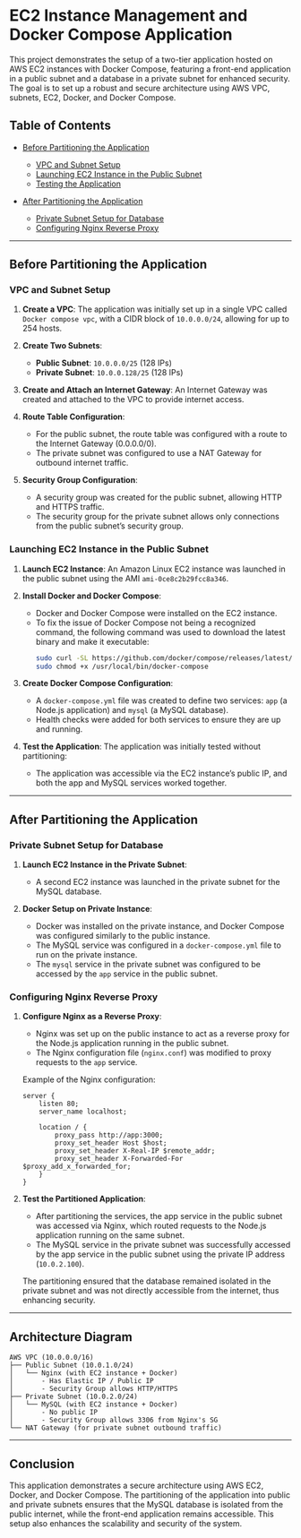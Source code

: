 
# EC2 Instance Management and Docker Compose Application

This project demonstrates the setup of a two-tier application hosted on AWS EC2 instances with Docker Compose, featuring a front-end application in a public subnet and a database in a private subnet for enhanced security. The goal is to set up a robust and secure architecture using AWS VPC, subnets, EC2, Docker, and Docker Compose.

## Table of Contents
- [Before Partitioning the Application](#before-partitioning-the-application)
  - [VPC and Subnet Setup](#vpc-and-subnet-setup)
  - [Launching EC2 Instance in the Public Subnet](#launching-ec2-instance-in-the-public-subnet)
  - [Testing the Application](#testing-the-application)
  
- [After Partitioning the Application](#after-partitioning-the-application)
  - [Private Subnet Setup for Database](#private-subnet-setup-for-database)
  - [Configuring Nginx Reverse Proxy](#configuring-nginx-reverse-proxy)

---

## Before Partitioning the Application

### VPC and Subnet Setup

1. **Create a VPC**: The application was initially set up in a single VPC called `Docker compose vpc`, with a CIDR block of `10.0.0.0/24`, allowing for up to 254 hosts.

2. **Create Two Subnets**:
   - **Public Subnet**: `10.0.0.0/25` (128 IPs)
   - **Private Subnet**: `10.0.0.128/25` (128 IPs)

3. **Create and Attach an Internet Gateway**: An Internet Gateway was created and attached to the VPC to provide internet access.

4. **Route Table Configuration**: 
   - For the public subnet, the route table was configured with a route to the Internet Gateway (0.0.0.0/0).
   - The private subnet was configured to use a NAT Gateway for outbound internet traffic.

5. **Security Group Configuration**: 
   - A security group was created for the public subnet, allowing HTTP and HTTPS traffic.
   - The security group for the private subnet allows only connections from the public subnet’s security group.

### Launching EC2 Instance in the Public Subnet

1. **Launch EC2 Instance**: An Amazon Linux EC2 instance was launched in the public subnet using the AMI `ami-0ce8c2b29fcc8a346`.

2. **Install Docker and Docker Compose**:
   - Docker and Docker Compose were installed on the EC2 instance.
   - To fix the issue of Docker Compose not being a recognized command, the following command was used to download the latest binary and make it executable:
     ```bash
     sudo curl -SL https://github.com/docker/compose/releases/latest/download/docker-compose-linux-x86_64 -o /usr/local/bin/docker-compose
     sudo chmod +x /usr/local/bin/docker-compose
     ```

3. **Create Docker Compose Configuration**: 
   - A `docker-compose.yml` file was created to define two services: `app` (a Node.js application) and `mysql` (a MySQL database). 
   - Health checks were added for both services to ensure they are up and running.

4. **Test the Application**: The application was initially tested without partitioning:
   - The application was accessible via the EC2 instance’s public IP, and both the app and MySQL services worked together.

---

## After Partitioning the Application

### Private Subnet Setup for Database

1. **Launch EC2 Instance in the Private Subnet**: 
   - A second EC2 instance was launched in the private subnet for the MySQL database.

2. **Docker Setup on Private Instance**:
   - Docker was installed on the private instance, and Docker Compose was configured similarly to the public instance.
   - The MySQL service was configured in a `docker-compose.yml` file to run on the private instance.
   - The `mysql` service in the private subnet was configured to be accessed by the `app` service in the public subnet.

### Configuring Nginx Reverse Proxy

1. **Configure Nginx as a Reverse Proxy**: 
   - Nginx was set up on the public instance to act as a reverse proxy for the Node.js application running in the public subnet.
   - The Nginx configuration file (`nginx.conf`) was modified to proxy requests to the `app` service.

   Example of the Nginx configuration:
   ```nginx
   server {
       listen 80;
       server_name localhost;
       
       location / {
           proxy_pass http://app:3000;
           proxy_set_header Host $host;
           proxy_set_header X-Real-IP $remote_addr;
           proxy_set_header X-Forwarded-For $proxy_add_x_forwarded_for;
       }
   }
   ```

2. **Test the Partitioned Application**: 
   - After partitioning the services, the app service in the public subnet was accessed via Nginx, which routed requests to the Node.js application running on the same subnet.
   - The MySQL service in the private subnet was successfully accessed by the app service in the public subnet using the private IP address (`10.0.2.100`).
   
   The partitioning ensured that the database remained isolated in the private subnet and was not directly accessible from the internet, thus enhancing security.

---

## Architecture Diagram

```plaintext
AWS VPC (10.0.0.0/16)
├── Public Subnet (10.0.1.0/24)  
│   └── Nginx (with EC2 instance + Docker)  
│       - Has Elastic IP / Public IP  
│       - Security Group allows HTTP/HTTPS  
├── Private Subnet (10.0.2.0/24)  
│   └── MySQL (with EC2 instance + Docker)  
│       - No public IP  
│       - Security Group allows 3306 from Nginx's SG  
└── NAT Gateway (for private subnet outbound traffic)
```

---

## Conclusion

This application demonstrates a secure architecture using AWS EC2, Docker, and Docker Compose. The partitioning of the application into public and private subnets ensures that the MySQL database is isolated from the public internet, while the front-end application remains accessible. This setup also enhances the scalability and security of the system.
```

